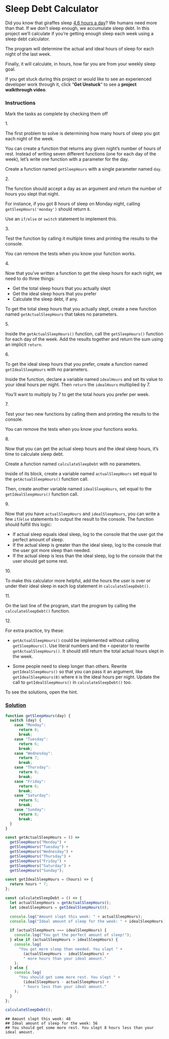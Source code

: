 # Sleep Debt Calculator

Did you know that giraffes sleep <a
href="https://en.wikipedia.org/wiki/Giraffe#Legs,_locomotion_and_posture%0A"
class="e14vpv2g1 gamut-xro1w8-ResetElement-Anchor-AnchorBase e1bhhzie0"
target="_blank" rel="noopener">4.6 hours a day</a>? We humans need more
than that. If we don’t sleep enough, we accumulate sleep debt. In this
project we’ll calculate if you’re getting enough sleep each week using a
sleep debt calculator.

The program will determine the actual and ideal hours of sleep for each
night of the last week.

Finally, it will calculate, in hours, how far you are from your weekly
sleep goal.

If you get stuck during this project or would like to see an experienced
developer work through it, click “**Get Unstuck**“ to see a **project
walkthrough video**.

### Instructions

Mark the tasks as complete by checking them off

1\.

The first problem to solve is determining how many hours of sleep you
got each night of the week.

You can create a function that returns any given night’s number of hours
of rest. Instead of writing seven different functions (one for each day
of the week), let’s write one function with a parameter for the day.

Create a function named `getSleepHours` with a single parameter named
`day`.

2\.

The function should accept a day as an argument and return the number of
hours you slept that night.

For instance, if you got 8 hours of sleep on Monday night, calling
`getSleepHours('monday')` should return `8`.

Use an `if/else` or `switch` statement to implement this.

3\.

Test the function by calling it multiple times and printing the results
to the console.

You can remove the tests when you know your function works.

4\.

Now that you’ve written a function to get the sleep hours for each
night, we need to do three things:

- Get the total sleep hours that you actually slept
- Get the ideal sleep hours that you prefer
- Calculate the sleep debt, if any.

To get the total sleep hours that you actually slept, create a new
function named `getActualSleepHours` that takes no parameters.

5\.

Inside the `getActualSleepHours()` function, call the `getSleepHours()`
function for each day of the week. Add the results together and return
the sum using an implicit `return`.

6\.

To get the ideal sleep hours that you prefer, create a function named
`getIdealSleepHours` with no parameters.

Inside the function, declare a variable named `idealHours` and set its
value to your ideal hours per night. Then `return` the `idealHours`
multiplied by 7.

You’ll want to multiply by 7 to get the total hours you prefer per week.

7\.

Test your two new functions by calling them and printing the results to
the console.

You can remove the tests when you know your functions works.

8\.

Now that you can get the actual sleep hours and the ideal sleep hours,
it’s time to calculate sleep debt.

Create a function named `calculateSleepDebt` with no parameters.

Inside of its block, create a variable named `actualSleepHours` set
equal to the `getActualSleepHours()` function call.

Then, create another variable named `idealSleepHours`, set equal to the
`getIdealSleepHours()` function call.

9\.

Now that you have `actualSleepHours` and `idealSleepHours`, you can
write a few `if`/`else` statements to output the result to the console.
The function should fulfill this logic:

- If actual sleep equals ideal sleep, log to the console that the user
  got the perfect amount of sleep.
- If the actual sleep is greater than the ideal sleep, log to the
  console that the user got more sleep than needed.
- If the actual sleep is less than the ideal sleep, log to the console
  that the user should get some rest.

10\.

To make this calculator more helpful, add the hours the user is over or
under their ideal sleep in each log statement in `calculateSleepDebt()`.

11\.

On the last line of the program, start the program by calling the
`calculateSleepDebt()` function.

12\.

For extra practice, try these:

- `getActualSleepHours()` could be implemented without calling
  `getSleepHours()`. Use literal numbers and the `+` operator to rewrite
  `getActualSleepHours()`. It should still return the total actual hours
  slept in the week.

- Some people need to sleep longer than others. Rewrite
  `getIdealSleepHours()` so that you can pass it an argument, like
  `getIdealSleepHours(8)` where `8` is the ideal hours per night. Update
  the call to `getIdealSleepHours()` in `calculateSleepDebt()` too.

To see the solutions, open the hint.

### [Solution](sleep-debt-calculator.js)

``` javascript
function getSleepHours(day) {
  switch (day) {
    case "Monday":
      return 8;
      break;
    case "Tuesday":
      return 6;
      break;
    case "Wednesday":
      return 7;
      break;
    case "Thursday":
      return 8;
      break;
    case "Friday":
      return 6;
      break;
    case "Saturday":
      return 5;
      break;
    case "Sunday":
      return 8;
      break;
  }
}

const getActualSleepHours = () =>
  getSleepHours("Monday") +
  getSleepHours("Tuesday") +
  getSleepHours("Wednesday") +
  getSleepHours("Thursday") +
  getSleepHours("Friday") +
  getSleepHours("Saturday") +
  getSleepHours("Sunday");

const getIdealSleepHours = (hours) => {
  return hours * 7;
};

const calculateSleepDebt = () => {
  let actualSleepHours = getActualSleepHours();
  let idealSleepHours = getIdealSleepHours(8);

  console.log("Amount slept this week: " + actualSleepHours);
  console.log("Ideal amount of sleep for the week: " + idealSleepHours);

  if (actualSleepHours === idealSleepHours) {
    console.log("You got the perfect amount of sleep!");
  } else if (actualSleepHours > idealSleepHours) {
    console.log(
      "You got more sleep than needed. You slept " +
        (actualSleepHours - idealSleepHours) +
        " more hours than your ideal amount."
    );
  } else {
    console.log(
      "You should get some more rest. You slept " +
        (idealSleepHours - actualSleepHours) +
        " hours less than your ideal amount."
    );
  }
};

calculateSleepDebt();
```

    ## Amount slept this week: 48
    ## Ideal amount of sleep for the week: 56
    ## You should get some more rest. You slept 8 hours less than your ideal amount.
